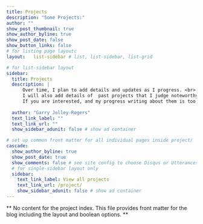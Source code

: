 ```yaml
---
title: Projects
description: "Some Projects:"
author: ""
show_post_thumbnail: true
show_author_byline: true
show_post_date: false
show_button_links: false
# for listing page layoutc
layout:   list-sidebar # list, list-sidebar, list-grid  

# for list-sidebar layout
sidebar: 
  title: Projects
  description: |
      Over time, I plan to add details and updates as I progress. <br>
      I will also add details of  past projects that I judge noteworthy. <br>  
      If you are interested, and my progress writing about them is too slow, then get in [touch](/contact/).
  
  author: "Garry Jolley-Rogers"
  text_link_label: ""
  text_link_url: ""
  show_sidebar_adunit: false # show ad container

# set up common front matter for all individual pages inside project/
cascade:    
  show_author_byline: true
  show_post_date: true
  show_comments: false # see site config to choose Disqus or Utterances
  # for single-sidebar layout only
  sidebar:
    text_link_label: View all projects
    text_link_url: /project/
    show_sidebar_adunit: false # show ad container
---
```


** No content for the project index. This file provides front matter for the blog including the layout and boolean options. **
